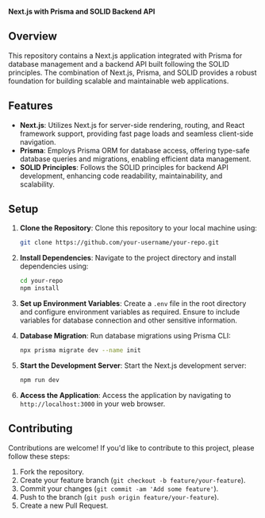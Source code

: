 **Next.js with Prisma and SOLID Backend API**

## Overview

This repository contains a Next.js application integrated with Prisma for database management and a backend API built following the SOLID principles. The combination of Next.js, Prisma, and SOLID provides a robust foundation for building scalable and maintainable web applications.

## Features

- **Next.js**: Utilizes Next.js for server-side rendering, routing, and React framework support, providing fast page loads and seamless client-side navigation.
- **Prisma**: Employs Prisma ORM for database access, offering type-safe database queries and migrations, enabling efficient data management.
- **SOLID Principles**: Follows the SOLID principles for backend API development, enhancing code readability, maintainability, and scalability.

## Setup

1. **Clone the Repository**: Clone this repository to your local machine using:

   ```bash
   git clone https://github.com/your-username/your-repo.git
   ```

2. **Install Dependencies**: Navigate to the project directory and install dependencies using:

   ```bash
   cd your-repo
   npm install
   ```

3. **Set up Environment Variables**: Create a `.env` file in the root directory and configure environment variables as required. Ensure to include variables for database connection and other sensitive information.

4. **Database Migration**: Run database migrations using Prisma CLI:

   ```bash
   npx prisma migrate dev --name init
   ```

5. **Start the Development Server**: Start the Next.js development server:

   ```bash
   npm run dev
   ```

6. **Access the Application**: Access the application by navigating to `http://localhost:3000` in your web browser.

## Contributing

Contributions are welcome! If you'd like to contribute to this project, please follow these steps:

1. Fork the repository.
2. Create your feature branch (`git checkout -b feature/your-feature`).
3. Commit your changes (`git commit -am 'Add some feature'`).
4. Push to the branch (`git push origin feature/your-feature`).
5. Create a new Pull Request.

